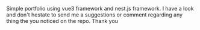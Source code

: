 Simple portfolio using vue3 framework and nest.js framework. I have a look and don't hestate to send me a suggestions or comment regarding any thing the you noticed on the repo. Thank you
